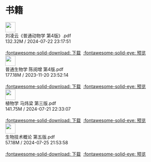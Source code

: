 # 书籍

<!-- <div class="card file-block" markdown="1">   
<div class="file-icon"><img src="/img/pdf.svg" style="width: 2.3em;"></div> 
<div class="file-body">
<div class="file-title">《基础生态学》第3版.pdf</div>
<div class="file-meta">97.42M / 2023-11-21</div> 
</div>
<a class="down-button" target="_blank" href="https://cloud.jerryz.com.cn/d/OneDrive/生物/《基础生态学》第3版.pdf" markdown="1">:fontawesome-solid-download: 下载</a> 
<a class="down-button" target="_blank" href="https://alist-org.github.io/pdf.js/web/viewer.html?file=https://cloud.jerryz.com.cn/d/OneDrive/生物/《基础生态学》第3版.pdf" markdown="1">:fontawesome-solid-eye: 预览</a>
</div>

<div class="card file-block" markdown="1">
<div class="file-icon"><img src="/img/word.png" style="width: 2.3em;"></div>
<div class="file-body">
<div class="file-title">《生物化学》（第三版）精要速览.doc</div>
<div class="file-meta">164.50K / 2023-11-21</div>
</div>
<a class="down-button" target="_blank" href="https://cloud.jerryz.com.cn/d/OneDrive/生物/《生物化学》（第三版）精要速览.doc" markdown="1">:fontawesome-solid-download: 下载</a>
<a class="down-button" target="_blank" href="https://view.officeapps.live.com/op/view.aspx?src=https://cloud.jerryz.com.cn/d/OneDrive/生物/《生物化学》（第三版）精要速览.doc" markdown="1">:fontawesome-solid-eye: 预览</a>
</div>

<div class="card file-block" markdown="1">
<div class="file-icon"><img src="/img/pdf.svg" style="width: 2.3em;"></div>
<div class="file-body">
<div class="file-title">《高中生物竞赛题典》.pdf</div>
<div class="file-meta">11.28M / 2023-11-21</div>
</div>
<a class="down-button" target="_blank" href="https://cloud.jerryz.com.cn/d/OneDrive/生物/《高中生物竞赛题典》.pdf" markdown="1">:fontawesome-solid-download: 下载</a> 
<a class="down-button" target="_blank" href="https://alist-org.github.io/pdf.js/web/viewer.html?file=https://cloud.jerryz.com.cn/d/OneDrive/生物/《高中生物竞赛题典》.pdf" markdown="1">:fontawesome-solid-eye: 预览</a>
</div>

<div class="card file-block" markdown="1">
<div class="file-icon"><img src="/img/ppt.png" style="width: 2.3em;"></div>
<div class="file-body">
<div class="file-title">01 个体生态.pptx</div>
<div class="file-meta">7.20M / 2023-11-21</div>
</div>
<a class="down-button" target="_blank" href="https://cloud.jerryz.com.cn/d/OneDrive/生物/01%20个体生态.pptx" markdown="1">:fontawesome-solid-download: 下载</a>
<a class="down-button" target="_blank" href="https://view.officeapps.live.com/op/view.aspx?src=https://cloud.jerryz.com.cn/d/OneDrive/生物/01%20个体生态.pptx" markdown="1">:fontawesome-solid-eye: 预览</a>
</div>

<div class="card file-block" markdown="1">
<div class="file-icon"><img src="/img/word.png" style="width: 2.3em;"></div>
<div class="file-body">
<div class="file-title">01 个体生态学（讲义）.docx</div>
<div class="file-meta">15.33K / 2023-11-21</div>
</div>
<a class="down-button" target="_blank" href="https://cloud.jerryz.com.cn/d/OneDrive/生物/01%20个体生态学（讲义）.docx" markdown="1">:fontawesome-solid-download: 下载</a>
<a class="down-button" target="_blank" href="https://view.officeapps.live.com/op/view.aspx?src=https://cloud.jerryz.com.cn/d/OneDrive/生物/01%20个体生态学（讲义）.docx" markdown="1">:fontawesome-solid-eye: 预览</a>
</div>

<div class="card file-block" markdown="1">
<div class="file-icon"><img src="/img/ppt.png" style="width: 2.3em;"></div>
<div class="file-body">
<div class="file-title">02 种群生态.pptx</div>
<div class="file-meta">7.26M / 2023-11-21</div>
</div>
<a class="down-button" target="_blank" href="https://cloud.jerryz.com.cn/d/OneDrive/生物/02%20种群生态.pptx" markdown="1">:fontawesome-solid-download: 下载</a>
<a class="down-button" target="_blank" href="https://view.officeapps.live.com/op/view.aspx?src=https://cloud.jerryz.com.cn/d/OneDrive/生物/02%20种群生态.pptx" markdown="1">:fontawesome-solid-eye: 预览</a>
</div>

<div class="card file-block" markdown="1">
<div class="file-icon"><img src="/img/word.png" style="width: 2.3em;"></div>
<div class="file-body">
<div class="file-title">02 种群生态学（讲义）.docx</div>
<div class="file-meta">442.76K / 2023-11-21</div>
</div>
<a class="down-button" target="_blank" href="https://cloud.jerryz.com.cn/d/OneDrive/生物/02%20种群生态学（讲义）.docx" markdown="1">:fontawesome-solid-download: 下载</a>
<a class="down-button" target="_blank" href="https://view.officeapps.live.com/op/view.aspx?src=https://cloud.jerryz.com.cn/d/OneDrive/生物/02%20种群生态学（讲义）.docx" markdown="1">:fontawesome-solid-eye: 预览</a>
</div>

<div class="card file-block" markdown="1">
<div class="file-icon"><img src="/img/pdf.svg" style="width: 2.3em;"></div>
<div class="file-body">
<div class="file-title">02.蛋白质的结构和功能 1.pdf</div>
<div class="file-meta">3.08M / 2023-12-29</div>
</div>
<a class="down-button" target="_blank" href="https://cloud.jerryz.com.cn/d/OneDrive/生物/02.蛋白质的结构和功能1.pdf" markdown="1">:fontawesome-solid-download: 下载</a>
<a class="down-button" target="_blank" href="https://alist-org.github.io/pdf.js/web/viewer.html?file=https://cloud.jerryz.com.cn/d/OneDrive/生物/02.蛋白质的结构和功能1.pdf" markdown="1">:fontawesome-solid-eye: 预览</a>
</div>

<div class="card file-block" markdown="1">
<div class="file-icon"><img src="/img/pdf.svg" style="width: 2.3em;"></div>
<div class="file-body">
<div class="file-title">02.蛋白质的结构和功能 2.pdf</div>
<div class="file-meta">3.08M / 2023-12-29</div>
</div>
<a class="down-button" target="_blank" href="https://cloud.jerryz.com.cn/d/OneDrive/生物/02.蛋白质的结构和功能2.pdf" markdown="1">:fontawesome-solid-download: 下载</a>
<a class="down-button" target="_blank" href="https://alist-org.github.io/pdf.js/web/viewer.html?file=https://cloud.jerryz.com.cn/d/OneDrive/生物/02.蛋白质的结构和功能2.pdf" markdown="1">:fontawesome-solid-eye: 预览</a>
</div>

<div class="card file-block" markdown="1">
<div class="file-icon"><img src="/img/pdf.svg" style="width: 2.3em;"></div>
<div class="file-body">
<div class="file-title">02.蛋白质的结构和功能.pdf</div>
<div class="file-meta">3.08M / 2023-12-29</div>
</div>
<a class="down-button" target="_blank" href="https://cloud.jerryz.com.cn/d/OneDrive/生物/02.蛋白质的结构和功能.pdf" markdown="1">:fontawesome-solid-download: 下载</a>
<a class="down-button" target="_blank" href="https://alist-org.github.io/pdf.js/web/viewer.html?file=https://cloud.jerryz.com.cn/d/OneDrive/生物/02.蛋白质的结构和功能.pdf" markdown="1">:fontawesome-solid-eye: 预览</a>
</div>

<div class="card file-block" markdown="1">
<div class="file-icon"><img src="/img/ppt.png" style="width: 2.3em;"></div>
<div class="file-body">
<div class="file-title">03 群落生态.pptx</div>
<div class="file-meta">1.40M / 2023-11-21</div>
</div>
<a class="down-button" target="_blank" href="https://cloud.jerryz.com.cn/d/OneDrive/生物/03%20群落生态.pptx" markdown="1">:fontawesome-solid-download: 下载</a>
<a class="down-button" target="_blank" href="https://view.officeapps.live.com/op/view.aspx?src=https://cloud.jerryz.com.cn/d/OneDrive/生物/03%20群落生态.pptx" markdown="1">:fontawesome-solid-eye: 预览</a>
</div>

<div class="card file-block" markdown="1">
<div class="file-icon"><img src="/img/word.png" style="width: 2.3em;"></div>
<div class="file-body">
<div class="file-title">03 群落生态学（讲义）.docx</div>
<div class="file-meta">154.99K / 2023-11-21</div>
</div>
<a class="down-button" target="_blank" href="https://cloud.jerryz.com.cn/d/OneDrive/生物/03%20群落生态学（讲义）.docx" markdown="1">:fontawesome-solid-download: 下载</a>
<a class="down-button" target="_blank" href="https://view.officeapps.live.com/op/view.aspx?src=https://cloud.jerryz.com.cn/d/OneDrive/生物/03%20群落生态学（讲义）.docx" markdown="1">:fontawesome-solid-eye: 预览</a>
</div>

<div class="card file-block" markdown="1">
<div class="file-icon"><img src="/img/word.png" style="width: 2.3em;"></div>
<div class="file-body">
<div class="file-title">04 生态系统生态学（讲义）.docx</div>
<div class="file-meta">128.13K / 2023-11-21</div>
</div>
<a class="down-button" target="_blank" href="https://cloud.jerryz.com.cn/d/OneDrive/生物/04%20生态系统生态学（讲义）.docx" markdown="1">:fontawesome-solid-download: 下载</a>
<a class="down-button" target="_blank" href="https://view.officeapps.live.com/op/view.aspx?src=https://cloud.jerryz.com.cn/d/OneDrive/生物/04%20生态系统生态学（讲义）.docx" markdown="1">:fontawesome-solid-eye: 预览</a>
</div>

<div class="card file-block" markdown="1">
<div class="file-icon"><img src="/img/ppt.png" style="width: 2.3em;"></div>
<div class="file-body">
<div class="file-title">04 生态系统生态学.pptx</div>
<div class="file-meta">5.27M / 2023-11-21</div>
</div>
<a class="down-button" target="_blank" href="https://cloud.jerryz.com.cn/d/OneDrive/生物/04%20生态系统生态学.pptx" markdown="1">:fontawesome-solid-download: 下载</a>
<a class="down-button" target="_blank" href="https://view.officeapps.live.com/op/view.aspx?src=https://cloud.jerryz.com.cn/d/OneDrive/生物/04%20生态系统生态学.pptx" markdown="1">:fontawesome-solid-eye: 预览</a>
</div>

<div class="card file-block" markdown="1">
<div class="file-icon"><img src="/img/ppt.png" style="width: 2.3em;"></div>
<div class="file-body">
<div class="file-title">05 动物行为学.pptx</div>
<div class="file-meta">5.08M / 2023-11-21</div>
</div>
<a class="down-button" target="_blank" href="https://cloud.jerryz.com.cn/d/OneDrive/生物/05%20动物行为学.pptx" markdown="1">:fontawesome-solid-download: 下载</a>
<a class="down-button" target="_blank" href="https://view.officeapps.live.com/op/view.aspx?src=https://cloud.jerryz.com.cn/d/OneDrive/生物/05%20动物行为学.pptx" markdown="1">:fontawesome-solid-eye: 预览</a>
</div>

<div class="card file-block" markdown="1">
<div class="file-icon"><img src="/img/pdf.svg" style="width: 2.3em;"></div>
<div class="file-body">
<div class="file-title">刘凌云《普通动物学 第4版》.pdf</div>
<div class="file-meta">345.29M / 2023-11-20</div>
</div>
<a class="down-button" target="_blank" href="https://cloud.jerryz.com.cn/d/OneDrive/生物/刘凌云《普通动物学第4版》.pdf" markdown="1">:fontawesome-solid-download: 下载</a>
<a class="down-button" target="_blank" href="https://alist-org.github.io/pdf.js/web/viewer.html?file=https://cloud.jerryz.com.cn/d/OneDrive/生物/刘凌云《普通动物学第4版》.pdf" markdown="1">:fontawesome-solid-eye: 预览</a>
</div>

<div class="card file-block" markdown="1">
<div class="file-icon"><img src="/img/pdf.svg" style="width: 2.3em;"></div>
<div class="file-body">
<div class="file-title">动物行为学笔记.pdf</div>
<div class="file-meta">369.08K / 2023-11-21</div>
</div>
<a class="down-button" target="_blank" href="https://cloud.jerryz.com.cn/d/OneDrive/生物/动物行为学笔记.pdf" markdown="1">:fontawesome-solid-download: 下载</a>
<a class="down-button" target="_blank" href="https://alist-org.github.io/pdf.js/web/viewer.html?file=https://cloud.jerryz.com.cn/d/OneDrive/生物/动物行为学笔记.pdf" markdown="1">:fontawesome-solid-eye: 预览</a>
</div>

<div class="card file-block" markdown="1">
<div class="file-icon"><img src="/img/ppt.png" style="width: 2.3em;"></div>
<div class="file-body">
<div class="file-title">叶.pptx</div>
<div class="file-meta">4.97M / 2023-11-21</div>
</div>
<a class="down-button" target="_blank" href="https://cloud.jerryz.com.cn/d/OneDrive/生物/叶.pptx" markdown="1">:fontawesome-solid-download: 下载</a>
<a class="down-button" target="_blank" href="https://view.officeapps.live.com/op/view.aspx?src=https://cloud.jerryz.com.cn/d/OneDrive/生物/叶.pptx" markdown="1">:fontawesome-solid-eye: 预览</a>
</div>

<div class="card file-block" markdown="1">
<div class="file-icon"><img src="/img/pdf.svg" style="width: 2.3em;"></div>
<div class="file-body">
<div class="file-title">基础生命科学(第2版)_吴庆余.pdf</div>
<div class="file-meta">89.58M / 2023-11-21</div>
</div>
<a class="down-button" target="_blank" href="https://cloud.jerryz.com.cn/d/OneDrive/生物/基础生命科学(第2版)_吴庆余.pdf" markdown="1">:fontawesome-solid-download: 下载</a>
<a class="down-button" target="_blank" href="https://alist-org.github.io/pdf.js/web/viewer.html?file=https://cloud.jerryz.com.cn/d/OneDrive/生物/基础生命科学(第2版)_吴庆余.pdf" markdown="1">:fontawesome-solid-eye: 预览</a>
</div>

<div class="card file-block" markdown="1">
<div class="file-icon"><img src="/img/pdf.svg" style="width: 2.3em;"></div>
<div class="file-body">
<div class="file-title">微生物学.pdf</div>
<div class="file-meta">413.00M / 2023-11-21</div>
</div>
<a class="down-button" target="_blank" href="https://cloud.jerryz.com.cn/d/OneDrive/生物/微生物学.pdf" markdown="1">:fontawesome-solid-download: 下载</a>
<a class="down-button" target="_blank" href="https://alist-org.github.io/pdf.js/web/viewer.html?file=https://cloud.jerryz.com.cn/d/OneDrive/生物/微生物学.pdf" markdown="1">:fontawesome-solid-eye: 预览</a>
</div>

<div class="card file-block" markdown="1">
<div class="file-icon"><img src="/img/word.png" style="width: 2.3em;"></div>
<div class="file-body">
<div class="file-title">普通动物学笔记.doc</div>
<div class="file-meta">162.50K / 2023-11-21</div>
</div>
<a class="down-button" target="_blank" href="https://cloud.jerryz.com.cn/d/OneDrive/生物/普通动物学笔记.doc" markdown="1">:fontawesome-solid-download: 下载</a>
<a class="down-button" target="_blank" href="https://view.officeapps.live.com/op/view.aspx?src=https://cloud.jerryz.com.cn/d/OneDrive/生物/普通动物学笔记.doc" markdown="1">:fontawesome-solid-eye: 预览</a>
</div>

<div class="card file-block" markdown="1">
<div class="file-icon"><img src="/img/pdf.svg" style="width: 2.3em;"></div>
<div class="file-body">
<div class="file-title">普通生物学.陈阅增.第4版.pdf</div>
<div class="file-meta">177.18M / 2023-11-20</div>
</div>
<a class="down-button" target="_blank" href="https://cloud.jerryz.com.cn/d/OneDrive/生物/普通生物学.陈阅增.第4版.pdf" markdown="1">:fontawesome-solid-download: 下载</a>
<a class="down-button" target="_blank" href="https://alist-org.github.io/pdf.js/web/viewer.html?file=https://cloud.jerryz.com.cn/d/OneDrive/生物/普通生物学.陈阅增.第4版.pdf" markdown="1">:fontawesome-solid-eye: 预览</a>
</div>

<div class="card file-block" markdown="1">
<div class="file-icon"><img src="/img/word.png" style="width: 2.3em;"></div>
<div class="file-body">
<div class="file-title">普通生物学笔记（49页）.doc</div>
<div class="file-meta">265.00K / 2023-11-21</div>
</div>
<a class="down-button" target="_blank" href="https://cloud.jerryz.com.cn/d/OneDrive/生物/普通生物学笔记（49页）.doc" markdown="1">:fontawesome-solid-download: 下载</a>
<a class="down-button" target="_blank" href="https://view.officeapps.live.com/op/view.aspx?src=https://cloud.jerryz.com.cn/d/OneDrive/生物/普通生物学笔记（49页）.doc" markdown="1">:fontawesome-solid-eye: 预览</a>
</div>

<div class="card file-block" markdown="1">
<div class="file-icon"><img src="/img/pdf.svg" style="width: 2.3em;"></div>
<div class="file-body">
<div class="file-title">朱圣庚《生物化学》（第4版）（上册）.pdf</div>
<div class="file-meta">126.80M / 2023-11-20</div>
</div>
<a class="down-button" target="_blank" href="https://cloud.jerryz.com.cn/d/OneDrive/生物/朱圣庚《生物化学》（第4版）（上册）.pdf" markdown="1">:fontawesome-solid-download: 下载</a>
<a class="down-button" target="_blank" href="https://alist-org.github.io/pdf.js/web/viewer.html?file=https://cloud.jerryz.com.cn/d/OneDrive/生物/朱圣庚《生物化学》（第4版）（上册）.pdf" markdown="1">:fontawesome-solid-eye: 预览</a>
</div>

<div class="card file-block" markdown="1">
<div class="file-icon"><img src="/img/pdf.svg" style="width: 2.3em;"></div>
<div class="file-body">
<div class="file-title">朱圣庚《生物化学》（第4版）（下册）.pdf</div>
<div class="file-meta">183.52M / 2023-11-20</div>
</div>
<a class="down-button" target="_blank" href="https://cloud.jerryz.com.cn/d/OneDrive/生物/朱圣庚《生物化学》（第4版）（下册）.pdf" markdown="1">:fontawesome-solid-download: 下载</a>
<a class="down-button" target="_blank" href="https://alist-org.github.io/pdf.js/web/viewer.html?file=https://cloud.jerryz.com.cn/d/OneDrive/生物/朱圣庚《生物化学》（第4版）（下册）.pdf" markdown="1">:fontawesome-solid-eye: 预览</a>
</div>

<div class="card file-block" markdown="1">
<div class="file-icon"><img src="/img/pdf.svg" style="width: 2.3em;"></div>
<div class="file-body">
<div class="file-title">朱玉贤现代分子生物学 第4版.pdf</div>
<div class="file-meta">81.45M / 2023-11-21</div>
</div>
<a class="down-button" target="_blank" href="https://cloud.jerryz.com.cn/d/OneDrive/生物/朱玉贤现代分子生物学 第4版.pdf" markdown="1">:fontawesome-solid-download: 下载</a>
<a class="down-button" target="_blank" href="https://alist-org.github.io/pdf.js/web/viewer.html?file=https://cloud.jerryz.com.cn/d/OneDrive/生物/朱玉贤现代分子生物学 第4版.pdf" markdown="1">:fontawesome-solid-eye: 预览</a>
</div>

<div class="card file-block" markdown="1">
<div class="file-icon"><img src="/img/ppt.png" style="width: 2.3em;"></div>
<div class="file-body">
<div class="file-title">果实.pptx</div>
<div class="file-meta">5.35M / 2023-11-21</div>
</div>
<a class="down-button" target="_blank" href="https://cloud.jerryz.com.cn/d/OneDrive/生物/果实.pptx" markdown="1">:fontawesome-solid-download: 下载</a>
<a class="down-button" target="_blank" href="https://view.officeapps.live.com/op/view.aspx?src=https://cloud.jerryz.com.cn/d/OneDrive/生物/果实.pptx" markdown="1">:fontawesome-solid-eye: 预览</a>
</div>

<div class="card file-block" markdown="1">
<div class="file-icon"><img src="/img/ppt.png" style="width: 2.3em;"></div>
<div class="file-body">
<div class="file-title">根.pptx</div>
<div class="file-meta">12.61M / 2023-11-21</div>
</div>
<a class="down-button" target="_blank" href="https://cloud.jerryz.com.cn/d/OneDrive/生物/根.pptx" markdown="1">:fontawesome-solid-download: 下载</a> 
<a class="down-button" target="_blank" href="https://view.officeapps.live.com/op/view.aspx?src=https://cloud.jerryz.com.cn/d/OneDrive/生物/根.pptx" markdown="1">:fontawesome-solid-eye: 预览</a>
</div>

<div class="card file-block" markdown="1">
<div class="file-icon"><img src="/img/pdf.svg" style="width: 2.3em;"></div>
<div class="file-body">
<div class="file-title">植物学 马炜梁.pdf</div>
<div class="file-meta">92.31M / 2023-11-21</div>
</div>
<a class="down-button" target="_blank" href="https://cloud.jerryz.com.cn/d/OneDrive/生物/植物学 马炜梁.pdf" markdown="1">:fontawesome-solid-download: 下载</a>
<a class="down-button" target="_blank" href="https://alist-org.github.io/pdf.js/web/viewer.html?file=https://cloud.jerryz.com.cn/d/OneDrive/生物/植物学 马炜梁.pdf" markdown="1">:fontawesome-solid-eye: 预览</a>
</div>

<div class="card file-block" markdown="1">
<div class="file-icon"><img src="/img/pdf.svg" style="width: 2.3em;"></div>
<div class="file-body">
<div class="file-title">植物生理学.pdf</div>
<div class="file-meta">40.05M / 2023-11-21</div>
</div>
<a class="down-button" target="_blank" href="https://cloud.jerryz.com.cn/d/OneDrive/生物/植物生理学.pdf" markdown="1">:fontawesome-solid-download: 下载</a>
<a class="down-button" target="_blank" href="https://alist-org.github.io/pdf.js/web/viewer.html?file=https://cloud.jerryz.com.cn/d/OneDrive/生物/植物生理学.pdf" markdown="1">:fontawesome-solid-eye: 预览</a>
</div>

<div class="card file-block" markdown="1">
<div class="file-icon"><img src="/img/word.png" style="width: 2.3em;"></div>
<div class="file-body">
<div class="file-title">植物组织.docx</div>
<div class="file-meta">80.80K / 2023-11-21</div>
</div>
<a class="down-button" target="_blank" href="https://cloud.jerryz.com.cn/d/OneDrive/生物/植物组织.docx" markdown="1">:fontawesome-solid-download: 下载</a>
<a class="down-button" target="_blank" href="https://view.officeapps.live.com/op/view.aspx?src=https://cloud.jerryz.com.cn/d/OneDrive/生物/植物组织.docx" markdown="1">:fontawesome-solid-eye: 预览</a>
</div>

<div class="card file-block" markdown="1">
<div class="file-icon"><img src="/img/ppt.png" style="width: 2.3em;"></div>
<div class="file-body">
<div class="file-title">植物组织.pptx</div>
<div class="file-meta">28.33M / 2023-11-21</div>
</div>
<a class="down-button" target="_blank" href="https://cloud.jerryz.com.cn/d/OneDrive/生物/植物组织.pptx" markdown="1">:fontawesome-solid-download: 下载</a>
<a class="down-button" target="_blank" href="https://view.officeapps.live.com/op/view.aspx?src=https://cloud.jerryz.com.cn/d/OneDrive/生物/植物组织.pptx" markdown="1">:fontawesome-solid-eye: 预览</a>
</div>

<div class="card file-block" markdown="1">
<div class="file-icon"><img src="/img/pdf.svg" style="width: 2.3em;"></div>
<div class="file-body">
<div class="file-title">潘瑞炽《植物生理学》第7版.pdf</div>
<div class="file-meta">27.48M / 2023-11-21</div>
</div>
<a class="down-button" target="_blank" href="https://cloud.jerryz.com.cn/d/OneDrive/生物/潘瑞炽《植物生理学》第7版.pdf" markdown="1">:fontawesome-solid-download: 下载</a>
<a class="down-button" target="_blank" href="https://alist-org.github.io/pdf.js/web/viewer.html?file=https://cloud.jerryz.com.cn/d/OneDrive/生物/潘瑞炽《植物生理学》第7版.pdf" markdown="1">:fontawesome-solid-eye: 预览</a>
</div>

<div class="card file-block" markdown="1">
<div class="file-icon"><img src="/img/pdf.svg" style="width: 2.3em;"></div>
<div class="file-body">
<div class="file-title">生命科学导论.pdf</div>
<div class="file-meta">44.33M / 2023-11-21</div>
</div>
<a class="down-button" target="_blank" href="https://cloud.jerryz.com.cn/d/OneDrive/生物/生命科学导论.pdf" markdown="1">:fontawesome-solid-download: 下载</a>
<a class="down-button" target="_blank" href="https://alist-org.github.io/pdf.js/web/viewer.html?file=https://cloud.jerryz.com.cn/d/OneDrive/生物/生命科学导论.pdf" markdown="1">:fontawesome-solid-eye: 预览</a>
</div>

<div class="card file-block" markdown="1">
<div class="file-icon"><img src="/img/pdf.svg" style="width: 2.3em;"></div>
<div class="file-body">
<div class="file-title">生物化学第7版.pdf</div>
<div class="file-meta">41.80M / 2023-11-21</div>
</div>
<a class="down-button" target="_blank" href="https://cloud.jerryz.com.cn/d/OneDrive/生物/生物化学第7版.pdf" markdown="1">:fontawesome-solid-download: 下载</a>
<a class="down-button" target="_blank" href="https://alist-org.github.io/pdf.js/web/viewer.html?file=https://cloud.jerryz.com.cn/d/OneDrive/生物/生物化学第7版.pdf" markdown="1">:fontawesome-solid-eye: 预览</a>
</div>

<div class="card file-block" markdown="1">
<div class="file-icon"><img src="/img/pdf.svg" style="width: 2.3em;"></div>
<div class="file-body">
<div class="file-title">生物化学简明教程.pdf</div>
<div class="file-meta">16.60M / 2023-11-21</div>
</div>
<a class="down-button" target="_blank" href="https://cloud.jerryz.com.cn/d/OneDrive/生物/生物化学简明教程.pdf" markdown="1">:fontawesome-solid-download: 下载</a>
<a class="down-button" target="_blank" href="https://alist-org.github.io/pdf.js/web/viewer.html?file=https://cloud.jerryz.com.cn/d/OneDrive/生物/生物化学简明教程.pdf" markdown="1">:fontawesome-solid-eye: 预览</a>
</div>

<div class="card file-block" markdown="1">
<div class="file-icon"><img src="/img/word.png" style="width: 2.3em;"></div>
<div class="file-body">
<div class="file-title">种子和根.docx</div>
<div class="file-meta">16.80K / 2023-11-21</div>
</div>
<a class="down-button" target="_blank" href="https://cloud.jerryz.com.cn/d/OneDrive/生物/种子和根.docx" markdown="1">:fontawesome-solid-download: 下载</a>
<a class="down-button" target="_blank" href="https://view.officeapps.live.com/op/view.aspx?src=https://cloud.jerryz.com.cn/d/OneDrive/生物/种子和根.docx" markdown="1">:fontawesome-solid-eye: 预览</a>
</div>

<div class="card file-block" markdown="1">
<div class="file-icon"><img src="/img/ppt.png" style="width: 2.3em;"></div>
<div class="file-body">
<div class="file-title">种子植物.pptx</div>
<div class="file-meta">3.99M / 2023-11-21</div>
</div>
<a class="down-button" target="_blank" href="https://cloud.jerryz.com.cn/d/OneDrive/生物/种子植物.pptx" markdown="1">:fontawesome-solid-download: 下载</a>
<a class="down-button" target="_blank" href="https://view.officeapps.live.com/op/view.aspx?src=https://cloud.jerryz.com.cn/d/OneDrive/生物/种子植物.pptx" markdown="1">:fontawesome-solid-eye: 预览</a>
</div>

<div class="card file-block" markdown="1">
<div class="file-icon"><img src="/img/ppt.png" style="width: 2.3em;"></div>
<div class="file-body">
<div class="file-title">竞赛：植物水分生理(1).ppt</div>
<div class="file-meta">2.11M / 2023-11-23</div>
</div>
<a class="down-button" target="_blank" href="https://cloud.jerryz.com.cn/d/OneDrive/生物/竞赛：植物水分生理(1).ppt" markdown="1">:fontawesome-solid-download: 下载</a>
<a class="down-button" target="_blank" href="https://view.officeapps.live.com/op/view.aspx?src=https://cloud.jerryz.com.cn/d/OneDrive/生物/竞赛：植物水分生理(1).ppt" markdown="1">:fontawesome-solid-eye: 预览</a>
</div>

<div class="card file-block" markdown="1">
<div class="file-icon"><img src="/img/word.png" style="width: 2.3em;"></div>
<div class="file-body">
<div class="file-title">花、果.doc</div>
<div class="file-meta">1.89M / 2023-11-21</div>
</div>
<a class="down-button" target="_blank" href="https://cloud.jerryz.com.cn/d/OneDrive/生物/花、果.doc" markdown="1">:fontawesome-solid-download: 下载</a>
<a class="down-button" target="_blank" href="https://view.officeapps.live.com/op/view.aspx?src=https://cloud.jerryz.com.cn/d/OneDrive/生物/花、果.doc" markdown="1">:fontawesome-solid-eye: 预览</a>
</div>

<div class="card file-block" markdown="1">
<div class="file-icon"><img src="/img/ppt.png" style="width: 2.3em;"></div>
<div class="file-body">
<div class="file-title">花.pptx</div>
<div class="file-meta">16.94M / 2023-11-21</div>
</div>
<a class="down-button" target="_blank" href="https://cloud.jerryz.com.cn/d/OneDrive/生物/花.pptx" markdown="1">:fontawesome-solid-download: 下载</a>
<a class="down-button" target="_blank" href="https://view.officeapps.live.com/op/view.aspx?src=https://cloud.jerryz.com.cn/d/OneDrive/生物/花.pptx" markdown="1">:fontawesome-solid-eye: 预览</a>
</div>

<div class="card file-block" markdown="1">
<div class="file-icon"><img src="/img/ppt.png" style="width: 2.3em;"></div>
<div class="file-body">
<div class="file-title">苔藓植物蕨类植物.pptx</div>
<div class="file-meta">21.94M / 2023-11-21</div>
</div>
<a class="down-button" target="_blank" href="https://cloud.jerryz.com.cn/d/OneDrive/生物/苔藓植物蕨类植物.pptx" markdown="1">:fontawesome-solid-download: 下载</a>
<a class="down-button" target="_blank" href="https://view.officeapps.live.com/op/view.aspx?src=https://cloud.jerryz.com.cn/d/OneDrive/生物/苔藓植物蕨类植物.pptx" markdown="1">:fontawesome-solid-eye: 预览</a>
</div> 

<div class="card file-block" markdown="1">
<div class="file-icon"><img src="/img/word.png" style="width: 2.3em;"></div>
<div class="file-body">
<div class="file-title">茎.doc</div>
<div class="file-meta">85.00K / 2023-11-21</div>
</div>
<a class="down-button" target="_blank" href="https://cloud.jerryz.com.cn/d/OneDrive/生物/茎.doc" markdown="1">:fontawesome-solid-download: 下载</a>
<a class="down-button" target="_blank" href="https://view.officeapps.live.com/op/view.aspx?src=https://cloud.jerryz.com.cn/d/OneDrive/生物/茎.doc" markdown="1">:fontawesome-solid-eye: 预览</a>
</div>

<div class="card file-block" markdown="1">
<div class="file-icon"><img src="/img/ppt.png" style="width: 2.3em;"></div>
<div class="file-body">
<div class="file-title">茎的常态和变态.pptx</div>
<div class="file-meta">4.56M / 2023-11-21</div>
</div>
<a class="down-button" target="_blank" href="https://cloud.jerryz.com.cn/d/OneDrive/生物/茎的常态和变态.pptx" markdown="1">:fontawesome-solid-download: 下载</a>
<a class="down-button" target="_blank" href="https://view.officeapps.live.com/op/view.aspx?src=https://cloud.jerryz.com.cn/d/OneDrive/生物/茎的常态和变态.pptx" markdown="1">:fontawesome-solid-eye: 预览</a> 
</div>

<div class="card file-block" markdown="1">
<div class="file-icon"><img src="/img/pdf.svg" style="width: 2.3em;"></div>
<div class="file-body">
<div class="file-title">表观遗传学.pdf</div> 
<div class="file-meta">91.96M / 2023-11-21</div>
</div>
<a class="down-button" target="_blank" href="https://cloud.jerryz.com.cn/d/OneDrive/生物/表观遗传学.pdf" markdown="1">:fontawesome-solid-download: 下载</a>
<a class="down-button" target="_blank" href="https://docs.google.com/gview?embedded=true&url=https://cloud.jerryz.com.cn/d/OneDrive/生物/表观遗传学.pdf" markdown="1">:fontawesome-solid-eye: 预览</a>
</div>

<div class="card file-block" markdown="1">
<div class="file-icon"><img src="/img/pdf.svg" style="width: 2.3em;"></div>
<div class="file-body">
<div class="file-title">遗传学原理.pdf</div> 
<div class="file-meta">99.91M / 2023-11-21</div>
</div>
<a class="down-button" target="_blank" href="https://cloud.jerryz.com.cn/d/OneDrive/生物/遗传学原理.pdf" markdown="1">:fontawesome-solid-download: 下载</a>
<a class="down-button" target="_blank" href="https://docs.google.com/gview?embedded=true&url=https://cloud.jerryz.com.cn/d/OneDrive/生物/遗传学原理.pdf" markdown="1">:fontawesome-solid-eye: 预览</a>
</div>-->




<div class="card file-block" markdown="1">
<div class="file-icon"><img src="/img/pdf.svg" style="width: 2.3em;"></div>
<div class="file-body">
<div class="file-title">刘凌云《普通动物学 第4版》.pdf</div>
<div class="file-meta">132.32M / 2024-07-22 23:17:51</div> 
</div>
<a class="down-button" target="_blank" href="https://cloud.jerryz.com.cn/d/OneDrive/生物/电子书/刘凌云《普通动物学 第4版》.pdf" markdown="1">:fontawesome-solid-download: 下载</a> 
<a class="down-button" target="_blank" href="https://alist-org.github.io/pdf.js/web/viewer.html?file=https://cloud.jerryz.com.cn/d/OneDrive/生物/电子书/刘凌云《普通动物学 第4版》.pdf" markdown="1">:fontawesome-solid-eye: 预览</a>
</div>

<div class="card file-block" markdown="1">
<div class="file-icon"><img src="/img/pdf.svg" style="width: 2.3em;"></div>
<div class="file-body">
<div class="file-title">普通生物学 陈阅增 第4版.pdf</div>
<div class="file-meta">177.18M / 2023-11-20 23:52:14</div> 
</div>
<a class="down-button" target="_blank" href="https://cloud.jerryz.com.cn/d/OneDrive/生物/电子书/普通生物学 陈阅增 第4版.pdf" markdown="1">:fontawesome-solid-download: 下载</a> 
<a class="down-button" target="_blank" href="https://alist-org.github.io/pdf.js/web/viewer.html?file=https://cloud.jerryz.com.cn/d/OneDrive/生物/电子书/普通生物学 陈阅增 第4版.pdf" markdown="1">:fontawesome-solid-eye: 预览</a>
</div>

<div class="card file-block" markdown="1">
<div class="file-icon"><img src="/img/pdf.svg" style="width: 2.3em;"></div>
<div class="file-body">
<div class="file-title">植物学 马炜梁 第三版.pdf</div>
<div class="file-meta">141.75M / 2024-07-21 22:33:07</div> 
</div>
<a class="down-button" target="_blank" href="https://cloud.jerryz.com.cn/d/OneDrive/生物/电子书/植物学 马炜梁 第三版.pdf" markdown="1">:fontawesome-solid-download: 下载</a> 
<a class="down-button" target="_blank" href="https://alist-org.github.io/pdf.js/web/viewer.html?file=https://cloud.jerryz.com.cn/d/OneDrive/生物/电子书/植物学 马炜梁 第三版.pdf" markdown="1">:fontawesome-solid-eye: 预览</a>
</div>

<div class="card file-block" markdown="1">
<div class="file-icon"><img src="/img/pdf.svg" style="width: 2.3em;"></div>
<div class="file-body">
<div class="file-title">生物技术概论 第五版.pdf</div>
<div class="file-meta">57.18M / 2024-07-25 21:53:58</div> 
</div>
<a class="down-button" target="_blank" href="https://cloud.jerryz.com.cn/d/OneDrive/生物/电子书/生物技术概论 第五版.pdf" markdown="1">:fontawesome-solid-download: 下载</a> 
<a class="down-button" target="_blank" href="https://alist-org.github.io/pdf.js/web/viewer.html?file=https://cloud.jerryz.com.cn/d/OneDrive/生物/电子书/生物技术概论 第五版.pdf" markdown="1">:fontawesome-solid-eye: 预览</a>
</div>
